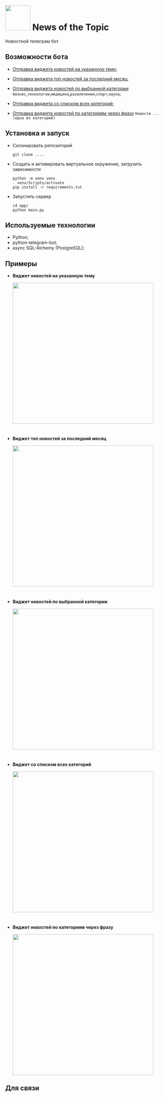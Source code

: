 <img src="https://telegra.ph/file/a866525fed5aae3416b4e.png" lt="bot" width="80" height="80"/> News of the Topic
===
Новостной телеграм бот 
## Возможности бота

- [Отправка виджета новостей на указанную тему](#указанная_тема);

- [Отправка виджета топ новостей за последний месяц](#топ_новостей);

- [Отправка виджета новостей по выбранной категории](#по_категории):  `бизнес`,`технологии`,`медицина`,`развлечения`,`спорт`,`наука`;
- [Отправка виджета со списком всех категорий](#список_категорий);
- [Отправка виджета новостей по категориям через фразу](#категории_по_фразе) `Новости ...(одна из категорий)`

## Установка и запуск
- Склонировать репозиторий
  ```
  git clone ....
  ```
- Создать и активировать виртуальное окружение, загрузить зависимости
  ```
  python -m venv venv
  . venv/Scripts/activate
  pip install -r requirements.txt
  ```
- Запустить сервер
  ```
  cd app/
  python main.py
  ```

## Используемые технологии
- Python;
- python-telegram-bot;
- async SQL-Alchemy (PostgreSQL);



## Примеры
- <b id="новости_темы">Виджет новостей на указанную тему</b>

  <div>
      <img src="https://telegra.ph/file/8943f0e82f0f1a3ea9136.png" lt="bot" width="450" height="450"/>
  </div>
#
- <b id="топ_новостей">Виджет топ новостей за последний месяц</b>

  <div>
      <img src="https://telegra.ph/file/7f41dce944da2759f3b8e.png" lt="bot" width="450" height="450"/>
  </div>
#
- <b id="по_категории">Виджет новостей по выбранной категории</b>

  <div>
      <img src="https://telegra.ph/file/2d3fb5edb11f1b0a3faec.png" lt="bot" width="450" height="450"/>
  </div>
#
- <b id="список_категорий">Виджет со списком всех категорий</b>

  <div>
      <img src="https://telegra.ph/file/579de8b47375a41774bed.png" lt="bot" width="450" height="450"/>
  </div>
#
- <b id="категории_по_фразе">Виджет новостей по категориям через фразу</b>

  <div>
      <img src="https://telegra.ph/file/3e8a2202d05cdbdc43934.png" lt="bot" width="450" height="450"/>
  </div>

## Для связи
